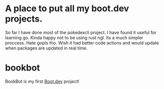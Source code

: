 # A place to put all my boot.dev projects.

So far I have done most of the pokedexcli project. I have found it useful for learning go. Kinda happy not to be using rust ngl. Its a much simpler proccess. Hate gopls tho. Wish it had better code actions and would update when packages are updated in real time.
# bookbot

BookBot is my first [Boot.dev](https://www.boot.dev) project!
